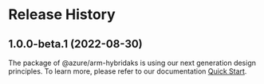 # Release History
    
## 1.0.0-beta.1 (2022-08-30)

The package of @azure/arm-hybridaks is using our next generation design principles. To learn more, please refer to our documentation [Quick Start](https://aka.ms/js-track2-quickstart).
